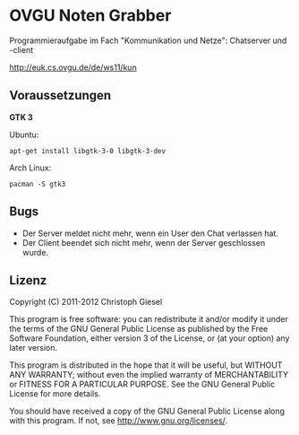 # OVGU Noten Grabber

Programmieraufgabe im Fach "Kommunikation und Netze": Chatserver und -client

<http://euk.cs.ovgu.de/de/ws11/kun>


## Voraussetzungen

**GTK 3**

Ubuntu:

    apt-get install libgtk-3-0 libgtk-3-dev

Arch Linux:

    pacman -S gtk3


## Bugs

* Der Server meldet nicht mehr, wenn ein User den Chat verlassen hat.
* Der Client beendet sich nicht mehr, wenn der Server geschlossen wurde.


## Lizenz

Copyright (C) 2011-2012 Christoph Giesel

This program is free software: you can redistribute it and/or modify
it under the terms of the GNU General Public License as published by
the Free Software Foundation, either version 3 of the License, or
(at your option) any later version.

This program is distributed in the hope that it will be useful,
but WITHOUT ANY WARRANTY; without even the implied warranty of
MERCHANTABILITY or FITNESS FOR A PARTICULAR PURPOSE.  See the
GNU General Public License for more details.

You should have received a copy of the GNU General Public License
along with this program.  If not, see <http://www.gnu.org/licenses/>.

